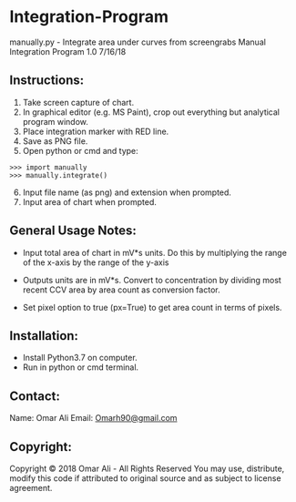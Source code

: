 # Integration-Program
manually.py - Integrate area under curves from screengrabs
Manual Integration Program 1.0 7/16/18

## Instructions:

1) Take screen capture of chart.
2) In graphical editor (e.g. MS Paint), crop out everything but analytical program window.
3) Place integration marker with RED line.
4) Save as PNG file.
5) Open python or cmd and type:
```
>>> import manually
>>> manually.integrate()
```
6) Input file name (as png) and extension when prompted.
7) Input area of chart when prompted.

## General Usage Notes:

+ Input total area of chart in mV\*s units. Do this by multiplying the range of the x-axis by the range of the y-axis

+ Outputs units are in mV\*s. Convert to concentration by dividing most recent CCV area by area count as conversion factor.

+ Set pixel option to true (px=True) to get area count in terms of pixels.

## Installation:

+ Install Python3.7 on computer. 
+ Run in python or cmd terminal.

## Contact:

Name: Omar Ali
Email: Omarh90@gmail.com

## Copyright:
Copyright &copy; 2018 Omar Ali - All Rights Reserved
You may use, distribute, modify this code if attributed to original source and as subject to license agreement.
